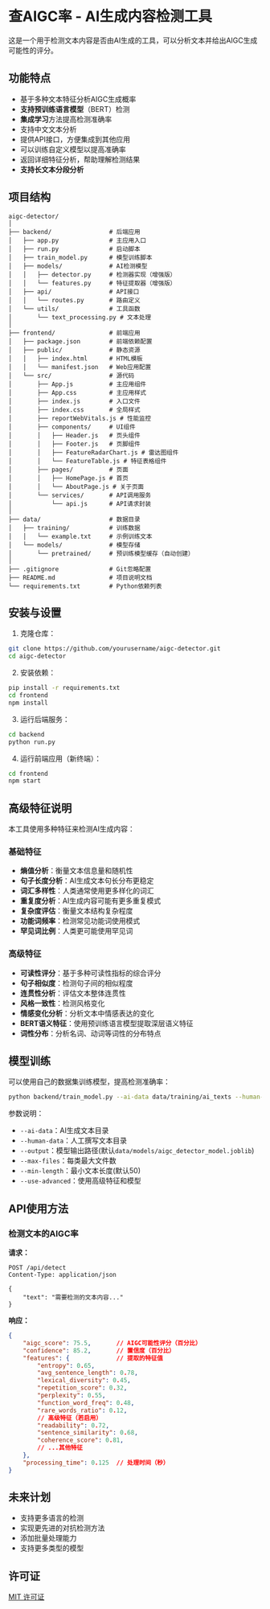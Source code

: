 # 查AIGC率 - AI生成内容检测工具

这是一个用于检测文本内容是否由AI生成的工具，可以分析文本并给出AIGC生成可能性的评分。

## 功能特点

- 基于多种文本特征分析AIGC生成概率
- **支持预训练语言模型**（BERT）检测
- **集成学习**方法提高检测准确率
- 支持中文文本分析
- 提供API接口，方便集成到其他应用
- 可以训练自定义模型以提高准确率
- 返回详细特征分析，帮助理解检测结果
- **支持长文本分段分析**

## 项目结构

```
aigc-detector/
│
├── backend/                # 后端应用
│   ├── app.py              # 主应用入口
│   ├── run.py              # 启动脚本
│   ├── train_model.py      # 模型训练脚本
│   ├── models/             # AI检测模型
│   │   ├── detector.py     # 检测器实现（增强版）
│   │   └── features.py     # 特征提取器（增强版）
│   ├── api/                # API接口
│   │   └── routes.py       # 路由定义
│   └── utils/              # 工具函数
│       └── text_processing.py # 文本处理
│
├── frontend/               # 前端应用
│   ├── package.json        # 前端依赖配置
│   ├── public/             # 静态资源
│   │   ├── index.html      # HTML模板
│   │   └── manifest.json   # Web应用配置
│   └── src/                # 源代码
│       ├── App.js          # 主应用组件
│       ├── App.css         # 主应用样式
│       ├── index.js        # 入口文件
│       ├── index.css       # 全局样式
│       ├── reportWebVitals.js # 性能监控
│       ├── components/     # UI组件
│       │   ├── Header.js   # 页头组件
│       │   ├── Footer.js   # 页脚组件
│       │   ├── FeatureRadarChart.js # 雷达图组件
│       │   └── FeatureTable.js # 特征表格组件
│       ├── pages/          # 页面
│       │   ├── HomePage.js # 首页
│       │   └── AboutPage.js # 关于页面
│       └── services/       # API调用服务
│           └── api.js      # API请求封装
│
├── data/                   # 数据目录
│   ├── training/           # 训练数据
│   │   └── example.txt     # 示例训练文本
│   └── models/             # 模型存储
│       └── pretrained/     # 预训练模型缓存（自动创建）
│
├── .gitignore              # Git忽略配置
├── README.md               # 项目说明文档
└── requirements.txt        # Python依赖列表
```

## 安装与设置

1. 克隆仓库：
```bash
git clone https://github.com/yourusername/aigc-detector.git
cd aigc-detector
```

2. 安装依赖：
```bash
pip install -r requirements.txt
cd frontend
npm install
```

3. 运行后端服务：
```bash
cd backend
python run.py
```

4. 运行前端应用（新终端）：
```bash
cd frontend
npm start
```

## 高级特征说明

本工具使用多种特征来检测AI生成内容：

### 基础特征
- **熵值分析**：衡量文本信息量和随机性
- **句子长度分析**：AI生成文本句长分布更稳定
- **词汇多样性**：人类通常使用更多样化的词汇
- **重复度分析**：AI生成内容可能有更多重复模式
- **复杂度评估**：衡量文本结构复杂程度
- **功能词频率**：检测常见功能词使用模式
- **罕见词比例**：人类更可能使用罕见词

### 高级特征
- **可读性评分**：基于多种可读性指标的综合评分
- **句子相似度**：检测句子间的相似程度
- **连贯性分析**：评估文本整体连贯性
- **风格一致性**：检测风格变化
- **情感变化分析**：分析文本中情感表达的变化
- **BERT语义特征**：使用预训练语言模型提取深层语义特征
- **词性分布**：分析名词、动词等词性的分布特点

## 模型训练

可以使用自己的数据集训练模型，提高检测准确率：

```bash
python backend/train_model.py --ai-data data/training/ai_texts --human-data data/training/human_texts --use-advanced
```

参数说明：
- `--ai-data`：AI生成文本目录
- `--human-data`：人工撰写文本目录
- `--output`：模型输出路径(默认`data/models/aigc_detector_model.joblib`)
- `--max-files`：每类最大文件数
- `--min-length`：最小文本长度(默认50)
- `--use-advanced`：使用高级特征和模型

## API使用方法

### 检测文本的AIGC率

**请求：**

```
POST /api/detect
Content-Type: application/json

{
    "text": "需要检测的文本内容..."
}
```

**响应：**

```json
{
    "aigc_score": 75.5,       // AIGC可能性评分（百分比）
    "confidence": 85.2,       // 置信度（百分比）
    "features": {             // 提取的特征值
        "entropy": 0.65,
        "avg_sentence_length": 0.78,
        "lexical_diversity": 0.45,
        "repetition_score": 0.32,
        "perplexity": 0.55,
        "function_word_freq": 0.48,
        "rare_words_ratio": 0.12,
        // 高级特征（若启用）
        "readability": 0.72,
        "sentence_similarity": 0.68,
        "coherence_score": 0.81,
        // ...其他特征
    },
    "processing_time": 0.125  // 处理时间（秒）
}
```

## 未来计划

- 支持更多语言的检测
- 实现更先进的对抗检测方法
- 添加批量处理能力
- 支持更多类型的模型

## 许可证

[MIT 许可证](LICENSE) 
